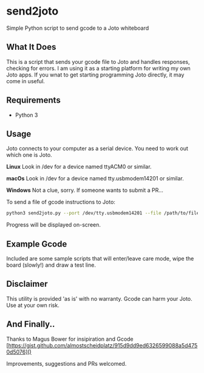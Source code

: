 # send2joto
Simple Python script to send gcode to a Joto whiteboard

## What It Does

This is a script that sends your gcode file to Joto and handles responses, checking for errors. I am using it as a starting platform for writing my own Joto apps. If you wnat to get starting programming Joto directly, it may come in useful.

## Requirements

* Python 3


## Usage

Joto connects to your computer as a serial device. You need to work out which one is Joto.

**Linux**
Look in /dev for a device named ttyACM0 or similar.

**macOs**
Look in /dev for a device named tty.usbmodem14201 or similar.

**Windows**
Not a clue, sorry. If someone wants to submit a PR...

To send a file of gcode instructions to Joto:

```bash
python3 send2joto.py --port /dev/tty.usbmodem14201 --file /path/to/file.gcode
```

Progress will be displayed on-screen.

## Example Gcode

Included are some sample scripts that will enter/leave care mode, wipe the board (slowly!) and draw a test line.

## Disclaimer

This utility is provided 'as is' with no warranty. Gcode can harm your Joto. Use at your own risk.

## And Finally..

Thanks to Magus Bower for insipiration and Gcode [https://gist.github.com/almostscheidplatz/915d9dd9ed6326599088a5d4750d5076]()


Improvements, suggestions and PRs welcomed.